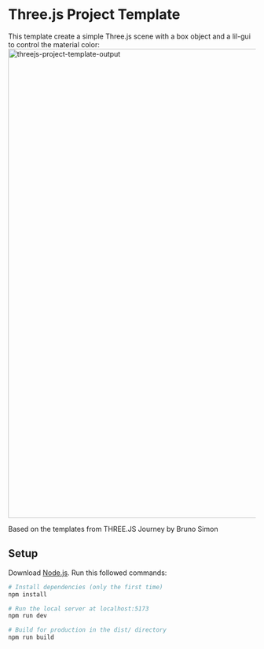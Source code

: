 # Three.js Project Template

This template create a simple Three.js scene with a box object and a lil-gui to control the material color:
<img width="954" alt="threejs-project-template-output" src="https://github.com/bytesbysophie/threejs-project-template/assets/28394378/0d4f2fef-d54f-4f29-b829-ae98fbf7a832">

Based on the templates from THREE.JS Journey by Bruno Simon

## Setup
Download [Node.js](https://nodejs.org/en/download/).
Run this followed commands:

``` bash
# Install dependencies (only the first time)
npm install

# Run the local server at localhost:5173
npm run dev

# Build for production in the dist/ directory
npm run build
```
